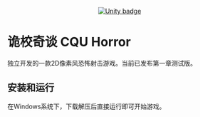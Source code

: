 <p align="center">
    <a href="https://unity3d.com"><img src="https://img.shields.io/badge/Made%20with-Unity-2196F3.svg?style=flat&logo=unity" alt="Unity badge"></a>
</p>

# 诡校奇谈 CQU Horror

独立开发的一款2D像素风恐怖射击游戏。当前已发布第一章测试版。

## 安装和运行

在Windows系统下，下载解压后直接运行即可开始游戏。
